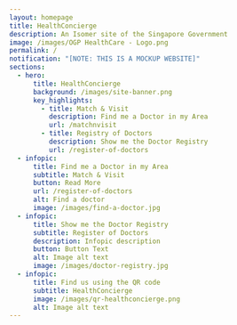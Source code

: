 ```yaml
---
layout: homepage
title: HealthConcierge
description: An Isomer site of the Singapore Government
image: /images/OGP HealthCare - Logo.png
permalink: /
notification: "[NOTE: THIS IS A MOCKUP WEBSITE]"
sections:
  - hero:
      title: HealthConcierge
      background: /images/site-banner.png
      key_highlights:
        - title: Match & Visit
          description: Find me a Doctor in my Area
          url: /matchnvisit
        - title: Registry of Doctors
          description: Show me the Doctor Registry
          url: /register-of-doctors
  - infopic:
      title: Find me a Doctor in my Area
      subtitle: Match & Visit
      button: Read More
      url: /register-of-doctors
      alt: Find a doctor
      image: /images/find-a-doctor.jpg
  - infopic:
      title: Show me the Doctor Registry
      subtitle: Register of Doctors
      description: Infopic description
      button: Button Text
      alt: Image alt text
      image: /images/doctor-registry.jpg
  - infopic:
      title: Find us using the QR code
      subtitle: HealthConcierge
      image: /images/qr-healthconcierge.png
      alt: Image alt text
---
```

